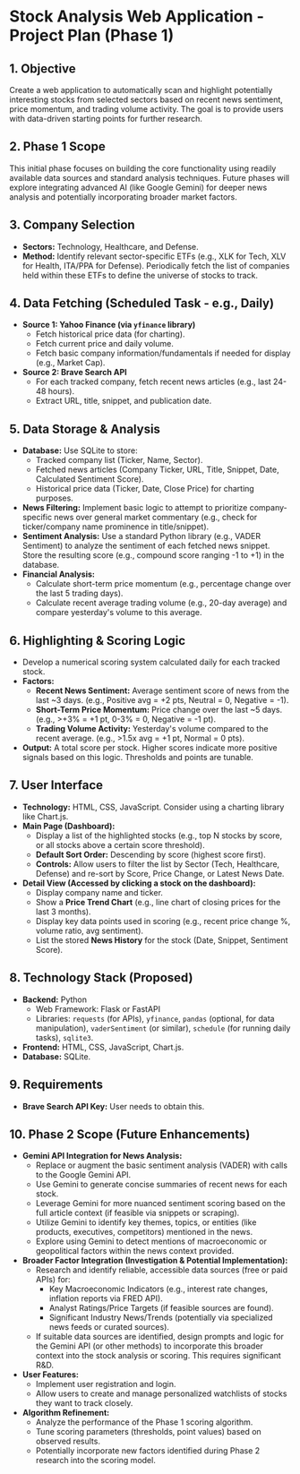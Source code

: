 # Stock Analysis Web Application - Project Plan (Phase 1)

## 1. Objective
Create a web application to automatically scan and highlight potentially interesting stocks from selected sectors based on recent news sentiment, price momentum, and trading volume activity. The goal is to provide users with data-driven starting points for further research.

## 2. Phase 1 Scope
This initial phase focuses on building the core functionality using readily available data sources and standard analysis techniques. Future phases will explore integrating advanced AI (like Google Gemini) for deeper news analysis and potentially incorporating broader market factors.

## 3. Company Selection
*   **Sectors:** Technology, Healthcare, and Defense.
*   **Method:** Identify relevant sector-specific ETFs (e.g., XLK for Tech, XLV for Health, ITA/PPA for Defense). Periodically fetch the list of companies held within these ETFs to define the universe of stocks to track.

## 4. Data Fetching (Scheduled Task - e.g., Daily)
*   **Source 1: Yahoo Finance (via `yfinance` library)**
    *   Fetch historical price data (for charting).
    *   Fetch current price and daily volume.
    *   Fetch basic company information/fundamentals if needed for display (e.g., Market Cap).
*   **Source 2: Brave Search API**
    *   For each tracked company, fetch recent news articles (e.g., last 24-48 hours).
    *   Extract URL, title, snippet, and publication date.

## 5. Data Storage & Analysis
*   **Database:** Use SQLite to store:
    *   Tracked company list (Ticker, Name, Sector).
    *   Fetched news articles (Company Ticker, URL, Title, Snippet, Date, Calculated Sentiment Score).
    *   Historical price data (Ticker, Date, Close Price) for charting purposes.
*   **News Filtering:** Implement basic logic to attempt to prioritize company-specific news over general market commentary (e.g., check for ticker/company name prominence in title/snippet).
*   **Sentiment Analysis:** Use a standard Python library (e.g., VADER Sentiment) to analyze the sentiment of each fetched news snippet. Store the resulting score (e.g., compound score ranging -1 to +1) in the database.
*   **Financial Analysis:**
    *   Calculate short-term price momentum (e.g., percentage change over the last 5 trading days).
    *   Calculate recent average trading volume (e.g., 20-day average) and compare yesterday's volume to this average.

## 6. Highlighting & Scoring Logic
*   Develop a numerical scoring system calculated daily for each tracked stock.
*   **Factors:**
    *   **Recent News Sentiment:** Average sentiment score of news from the last ~3 days. (e.g., Positive avg = +2 pts, Neutral = 0, Negative = -1).
    *   **Short-Term Price Momentum:** Price change over the last ~5 days. (e.g., >+3% = +1 pt, 0-3% = 0, Negative = -1 pt).
    *   **Trading Volume Activity:** Yesterday's volume compared to the recent average. (e.g., >1.5x avg = +1 pt, Normal = 0 pts).
*   **Output:** A total score per stock. Higher scores indicate more positive signals based on this logic. Thresholds and points are tunable.

## 7. User Interface
*   **Technology:** HTML, CSS, JavaScript. Consider using a charting library like Chart.js.
*   **Main Page (Dashboard):**
    *   Display a list of the highlighted stocks (e.g., top N stocks by score, or all stocks above a certain score threshold).
    *   **Default Sort Order:** Descending by score (highest score first).
    *   **Controls:** Allow users to filter the list by Sector (Tech, Healthcare, Defense) and re-sort by Score, Price Change, or Latest News Date.
*   **Detail View (Accessed by clicking a stock on the dashboard):**
    *   Display company name and ticker.
    *   Show a **Price Trend Chart** (e.g., line chart of closing prices for the last 3 months).
    *   Display key data points used in scoring (e.g., recent price change %, volume ratio, avg sentiment).
    *   List the stored **News History** for the stock (Date, Snippet, Sentiment Score).

## 8. Technology Stack (Proposed)
*   **Backend:** Python
    *   Web Framework: Flask or FastAPI
    *   Libraries: `requests` (for APIs), `yfinance`, `pandas` (optional, for data manipulation), `vaderSentiment` (or similar), `schedule` (for running daily tasks), `sqlite3`.
*   **Frontend:** HTML, CSS, JavaScript, Chart.js.
*   **Database:** SQLite.

## 9. Requirements
*   **Brave Search API Key:** User needs to obtain this.

## 10. Phase 2 Scope (Future Enhancements)

*   **Gemini API Integration for News Analysis:**
    *   Replace or augment the basic sentiment analysis (VADER) with calls to the Google Gemini API.
    *   Use Gemini to generate concise summaries of recent news for each stock.
    *   Leverage Gemini for more nuanced sentiment scoring based on the full article context (if feasible via snippets or scraping).
    *   Utilize Gemini to identify key themes, topics, or entities (like products, executives, competitors) mentioned in the news.
    *   Explore using Gemini to detect mentions of macroeconomic or geopolitical factors within the news context provided.
*   **Broader Factor Integration (Investigation & Potential Implementation):**
    *   Research and identify reliable, accessible data sources (free or paid APIs) for:
        *   Key Macroeconomic Indicators (e.g., interest rate changes, inflation reports via FRED API).
        *   Analyst Ratings/Price Targets (if feasible sources are found).
        *   Significant Industry News/Trends (potentially via specialized news feeds or curated sources).
    *   If suitable data sources are identified, design prompts and logic for the Gemini API (or other methods) to incorporate this broader context into the stock analysis or scoring. This requires significant R&D.
*   **User Features:**
    *   Implement user registration and login.
    *   Allow users to create and manage personalized watchlists of stocks they want to track closely.
*   **Algorithm Refinement:**
    *   Analyze the performance of the Phase 1 scoring algorithm.
    *   Tune scoring parameters (thresholds, point values) based on observed results.
    *   Potentially incorporate new factors identified during Phase 2 research into the scoring model.
